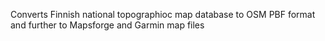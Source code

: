Converts Finnish national topographioc map database to OSM PBF format and further to Mapsforge and Garmin map files 
